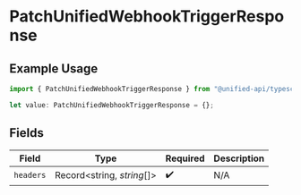 # PatchUnifiedWebhookTriggerResponse

## Example Usage

```typescript
import { PatchUnifiedWebhookTriggerResponse } from "@unified-api/typescript-sdk/sdk/models/operations";

let value: PatchUnifiedWebhookTriggerResponse = {};
```

## Fields

| Field                      | Type                       | Required                   | Description                |
| -------------------------- | -------------------------- | -------------------------- | -------------------------- |
| `headers`                  | Record<string, *string*[]> | :heavy_check_mark:         | N/A                        |